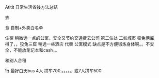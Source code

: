 Atitit 日常生活省钱方法总结


衣

食  自制+外卖白名单


住宿
稍微远一点的公寓，安全又节约交通费去公司
第二住处 二线城市 狡兔俩库得了，，狡兔三窟
稍远一些酒店 代替 公寓模式 
缺点是不方便锻炼身体啊。。不安全，不能放笔记本和cash。。

和别人合租

行
最好白天bus
4人 拼车700.。。。。。或7人拼车500


